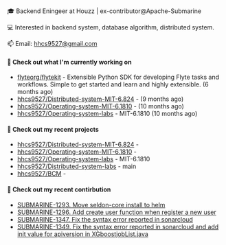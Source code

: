 🎓 Backend Eningeer at Houzz | ex-contributor@Apache-Submarine

💻 Interested in backend system, database algorithm, distributed system.

📫 Email: [hhcs9527@gmail.com](mailto:hhcs9527@gmail.com)

#### 👷 Check out what I'm currently working on

- [flyteorg/flytekit](https://github.com/flyteorg/flytekit) - Extensible Python SDK for developing Flyte tasks and workflows. Simple to get started and learn and highly extensible.  (6 months ago)
- [hhcs9527/Distributed-system-MIT-6.824](https://github.com/hhcs9527/Distributed-system-MIT-6.824) -  (9 months ago)
- [hhcs9527/Operating-system-MIT-6.1810](https://github.com/hhcs9527/Operating-system-MIT-6.1810) -  (10 months ago)
- [hhcs9527/Operating-system-labs](https://github.com/hhcs9527/Operating-system-labs) - MIT-6.1810 (10 months ago)

#### 🌱 Check out my recent projects

- [hhcs9527/Distributed-system-MIT-6.824](https://github.com/hhcs9527/Distributed-system-MIT-6.824) - 
- [hhcs9527/Operating-system-MIT-6.1810](https://github.com/hhcs9527/Operating-system-MIT-6.1810) - 
- [hhcs9527/Operating-system-labs](https://github.com/hhcs9527/Operating-system-labs) - MIT-6.1810
- [hhcs9527/Distributed-system-labs](https://github.com/hhcs9527/Distributed-system-labs) - main
- [hhcs9527/BCM](https://github.com/hhcs9527/BCM) - 

#### 🔨 Check out my recent contirbution

- [SUBMARINE-1293. Move seldon-core install to helm](https://github.com/apache/submarine/pull/999)
- [SUBMARINE-1296. Add create user function when register a new user](https://github.com/apache/submarine/pull/1012)
- [SUBMARINE-1347. Fix the syntax error reported in sonarcloud](https://github.com/apache/submarine/pull/1018)
- [SUBMARINE-1349. Fix the syntax error reported in sonarcloud and add init value for apiversion in XGboostjobList.java](https://github.com/apache/submarine/pull/1020)
